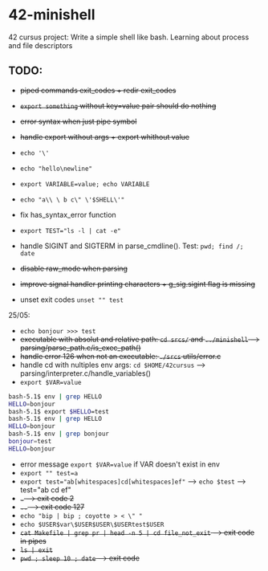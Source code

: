 # 42-minishell

42 cursus project: Write a simple shell like bash. Learning about process and file descriptors

## TODO:

- ~~piped commands exit_codes + redir exit_codes~~
- ~~`export something` without key=value pair should do nothing~~
- ~~error syntax when just pipe symbol~~
- ~~handle export without args + export whithout value~~
- `echo '\'`
- `echo "hello\newline"`
- `export VARIABLE=value; echo VARIABLE`
- `echo "a\\ \ b c\" \'$SHELL\'"`
- fix has_syntax_error function
- `export TEST="ls -l | cat -e"`

- handle SIGINT and SIGTERM in parse_cmdline(). Test: `pwd; find /; date`
- ~~disable raw_mode when parsing~~
- ~~improve signal handler printing characters + g_sig.sigint flag is missing~~
- unset exit codes `unset "" test`

25/05:

- `echo bonjour >>> test`
- ~~executable with absolut and relative path: `cd srcs/` and `../minishell` --> parsing/parse_path.c/is_exec_path()~~
- ~~handle error 126 when not an executable: `./srcs` utils/error.c~~
- handle cd with nultiples env args: `cd $HOME/42cursus` --> parsing/interpreter.c/handle_variables()
- `export $VAR=value`

```bash
bash-5.1$ env | grep HELLO
HELLO=bonjour
bash-5.1$ export $HELLO=test
bash-5.1$ env | grep HELLO
HELLO=bonjour
bash-5.1$ env | grep bonjour
bonjour=test
HELLO=bonjour
```

- error message `export $VAR=value` if VAR doesn't exist in env
- `export "" test=a`
- `export test="ab[whitespaces]cd[whitespaces]ef"` --> `echo $test` --> test="ab cd ef"
- ~~`.` --> exit code 2~~
- ~~`..` --> exit code 127~~
- `echo "bip | bip ; coyotte > < \" "`
- `echo $USER$var\$USER$USER\$USERtest$USER`
- ~~`cat Makefile | grep pr | head -n 5 | cd file_not_exit` --> exit code in pipes~~
- ~~`ls | exit`~~
- ~~`pwd ; sleep 10 ; date` --> exit code~~
